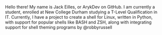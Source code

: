 Hello there!
My name is Jack Eilles, or ArykDev on GitHub.
I am currently a student, enrolled at New College Durham studying a T-Level Qualification in IT.
Currently, I have a project to create a shell for Linux, written in Python, with support for popular shells like BASH and ZSH, along with integrating support for shell theming programs by @robbyrussell
